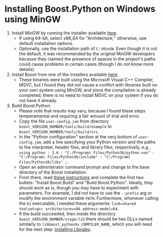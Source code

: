 # Installing Boost.Python on Windows using MinGW
1. Install MinGW by running the installer available [here](http://sourceforge.net/projects/mingw-w64/files/Toolchains%20targetting%20Win32/Personal%20Builds/mingw-builds/installer/mingw-w64-install.exe/download).
    - If using 64-bit, select x86_64 for "Architecture;" otherwise, use default installation options.
    - Optionally, use the installation path of `C:\MinGW`. Even though it is not the default, it was recommended by the original MinGW developers because they claimed the presence of spaces in the project's paths could cause problems in certain cases (though I do not know more details)
2. Install Boost from one of the installers available [here](https://sourceforge.net/projects/boost/files/boost-binaries/1.72.0/).
    - These binaries were built using the Microsoft Visual C++ Compiler, MSVC, but I found they did not cause a conflict with libraries built on your own system using MinGW, and since the compilation is already completed, there is no need to install MSVC on your system if you do not have it already.
3. Build Boost.Python.
    - Please note that results may vary, because I found these steps temperamental and requiring a fair amount of trial and error.
    - Copy the file `user-config.jam` from directory `boost_VERSION_NUMBER/tools/build/example` to `boost_VERSION_NUMBER/tools/build/src`.
    - In the "Python configuration" section at the very bottom of `user-config.jam`, add a line specifying your Python version and the paths to the interpreter, header files, and library files, respectively, e.g., `using python : 3.6 : "C:/Program\ Files/Python36/python.exe" : "C:/Program\ Files/Python36/include" : "C:/Program\ Files/Python36/libs" ;`.
    - Open an administrator command prompt and change to the base directory of the Boost installation.
    - From there, read [these instructions](https://gist.github.com/zserg/920dad2a3d64549d26d0#file-readme-md) and complete the first two bullets: "Install Boost.Build" and "Build Boost.Python". Ideally, they should work as is, though you may have to experiment with parameters. For example, I did not have to use the `--prefix` arg or modify the environment variable `PATH`. Furthermore, whenever calling the `b2` executable, I needed these arguments: `link=shared toolset=gcc architecture=x86 address-model=64`.
    - If the build succeeded, then inside the directory `boost_VERSION_NUMBER/stage/lib` there should be two DLLs named similarly to `libboost_pythonXx_COMPILER_NAME`, which you will need for the next step: [Installing Libnabo](libnaboWin.md).
